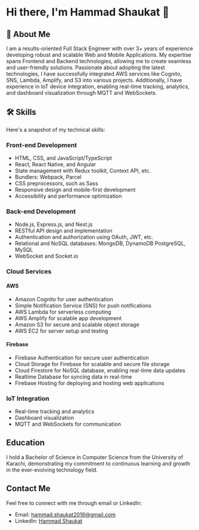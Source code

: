 # Hi there, I'm Hammad Shaukat 👋

## 🚀 About Me
I am a results-oriented Full Stack Engineer with over 3+ years of experience developing robust and scalable Web and Mobile Applications. My expertise spans Frontend and Backend technologies, allowing me to create seamless and user-friendly solutions. Passionate about adopting the latest technologies, I have successfully integrated AWS services like Cognito, SNS, Lambda, Amplify, and S3 into various projects. Additionally, I have experience in IoT device integration, enabling real-time tracking, analytics, and dashboard visualization through MQTT and WebSockets.

## 🛠 Skills
Here's a snapshot of my technical skills:

### Front-end Development
- HTML, CSS, and JavaScript/TypeScript
- React, React Native, and Angular
- State management with Redux toolkit, Context API, etc.
- Bundlers: Webpack, Parcel
- CSS preprocessors, such as Sass
- Responsive design and mobile-first development
- Accessibility and performance optimization

### Back-end Development
- Node.js, Express.js, and Nest.js
- RESTful API design and implementation
- Authentication and authorization using OAuth, JWT, etc.
- Relational and NoSQL databases: MongoDB, DynamoDB PostgreSQL, MySQL
- WebSocket and Socket.io

### Cloud Services
#### AWS
- Amazon Cognito for user authentication
- Simple Notification Service (SNS) for push notifications
- AWS Lambda for serverless computing
- AWS Amplify for scalable app development
- Amazon S3 for secure and scalable object storage
- AWS EC2 for server setup and testing

#### Firebase
- Firebase Authentication for secure user authentication
- Cloud Storage for Firebase for scalable and secure file storage
- Cloud Firestore for NoSQL database, enabling real-time data updates
- Realtime Database for syncing data in real-time
- Firebase Hosting for deploying and hosting web applications

### IoT Integration
- Real-time tracking and analytics
- Dashboard visualization
- MQTT and WebSockets for communication

## Education
I hold a Bachelor of Science in Computer Science from the University of Karachi, demonstrating my commitment to continuous learning and growth in the ever-evolving technology field.

## Contact Me
Feel free to connect with me through email or LinkedIn:

- Email: [hammad.shaukat2016@gmail.com](mailto:hammad.shaukat2016@gmail.com)
- LinkedIn: [Hammad Shaukat](https://www.linkedin.com/in/hammad-shaukat-376770210/) 
